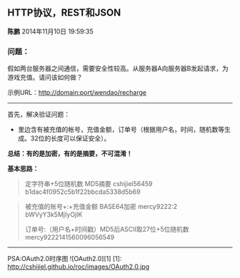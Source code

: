 ## HTTP协议，REST和JSON ##
**陈鹏** 2014年11月10日 19:59:35

### 问题： ###
假如两台服务器之间通信，需要安全性较高。从服务器A向服务器B发起请求，为游戏充值。请问该如何做？

示例URL：[http://domain:port/wendao/recharge](http://domain:port/wendao/recharge)
* * *
首先，解决验证问题：
- 	里边含有被充值的帐号，充值金额，订单号（根据用户名，时间，随机数等生成。32位的长度可以保证安全）。

**总结：有的是加密，有的是摘要，不可混淆！**

**基本思路：**

> 定字符串+5位随机数 MD5摘要 
cshijiel56459 
b1dac4f0952c5b1f22bbcda5338d5b69 

> 被充值的账号+:+充值金额 BASE64加密 
mercy9222:2 
bWVyY3k5MjIyOjIK
> 
> 订单号:（用户名+时间戳）MD5后ASCII取27位+5位随机数 
mercy9222141560096056549

___
PSA:OAuth2.0时序图
![OAuth2.0][1]
[1]: http://cshijiel.github.io/roc/images/OAuth2.0.jpg